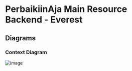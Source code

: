 # PerbaikiinAja Main Resource Backend - Everest

## Diagrams

### Context Diagram
![image](https://github.com/user-attachments/assets/94235161-6a3a-4ee9-9308-36c018654e5d)


